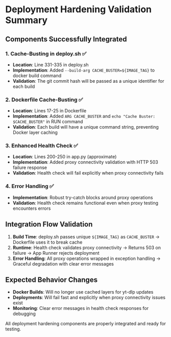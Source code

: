 # Deployment Hardening Validation Summary

## Components Successfully Integrated

### 1. Cache-Busting in deploy.sh ✅
- **Location**: Line 331-335 in deploy.sh
- **Implementation**: Added `--build-arg CACHE_BUSTER=${IMAGE_TAG}` to docker build command
- **Validation**: The git commit hash will be passed as a unique identifier for each build

### 2. Dockerfile Cache-Busting ✅
- **Location**: Lines 17-25 in Dockerfile
- **Implementation**: Added `ARG CACHE_BUSTER` and `echo "Cache Buster: $CACHE_BUSTER"` in RUN command
- **Validation**: Each build will have a unique command string, preventing Docker layer caching

### 3. Enhanced Health Check ✅
- **Location**: Lines 200-250 in app.py (approximate)
- **Implementation**: Added proxy connectivity validation with HTTP 503 failure response
- **Validation**: Health check will fail explicitly when proxy connectivity fails

### 4. Error Handling ✅
- **Implementation**: Robust try-catch blocks around proxy operations
- **Validation**: Health check remains functional even when proxy testing encounters errors

## Integration Flow Validation

1. **Build Time**: deploy.sh passes unique `${IMAGE_TAG}` as `CACHE_BUSTER` → Dockerfile uses it to break cache
2. **Runtime**: Health check validates proxy connectivity → Returns 503 on failure → App Runner rejects deployment
3. **Error Handling**: All proxy operations wrapped in exception handling → Graceful degradation with clear error messages

## Expected Behavior Changes

- **Docker Builds**: Will no longer use cached layers for yt-dlp updates
- **Deployments**: Will fail fast and explicitly when proxy connectivity issues exist
- **Monitoring**: Clear error messages in health check responses for debugging

All deployment hardening components are properly integrated and ready for testing.